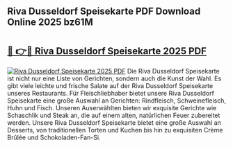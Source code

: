 ## Riva Dusseldorf Speisekarte PDF Download Online 2025 bz61M

# <h2><a href="http://gcc5dl.nevu.top/?p=Riva+Dusseldorf+Speisekarte">🔗 👉🔴 Riva Dusseldorf Speisekarte 2025 PDF</a></h2>

[![Riva Dusseldorf Speisekarte 2025 PDF](https://i.imgur.com/dBaPXMq.png)](http://gcc5dl.nevu.top/?p=Riva+Dusseldorf+Speisekarte)
Die Riva Dusseldorf Speisekarte ist nicht nur eine Liste von Gerichten, sondern auch die Kunst der Wahl. Es gibt viele leichte und frische Salate auf der Riva Dusseldorf Speisekarte unseres Restaurants. Für Fleischliebhaber bietet unsere Riva Dusseldorf Speisekarte eine große Auswahl an Gerichten: Rindfleisch, Schweinefleisch, Huhn und Fisch. Unseren Auserwählten bieten wir exquisite Gerichte wie Schaschlik und Steak an, die auf einem alten, natürlichen Feuer zubereitet werden. Unsere Riva Dusseldorf Speisekarte bietet eine große Auswahl an Desserts, von traditionellen Torten und Kuchen bis hin zu exquisiten Crème Brûlée und Schokoladen-Fan-Si.
